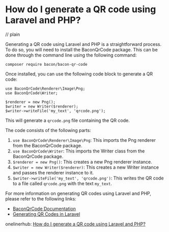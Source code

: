 # How do I generate a QR code using Laravel and PHP?
// plain

Generating a QR code using Laravel and PHP is a straightforward process. To do so, you will need to install the BaconQrCode package. This can be done through the command line using the following command:

```
composer require bacon/bacon-qr-code
```

Once installed, you can use the following code block to generate a QR code:

```
use BaconQrCode\Renderer\Image\Png;
use BaconQrCode\Writer;

$renderer = new Png();
$writer = new Writer($renderer);
$writer->writeFile('my_text', 'qrcode.png');
```

This will generate a `qrcode.png` file containing the QR code.

The code consists of the following parts:
1. `use BaconQrCode\Renderer\Image\Png`: This imports the Png renderer from the BaconQrCode package.
2. `use BaconQrCode\Writer`: This imports the Writer class from the BaconQrCode package.
3. `$renderer = new Png()`: This creates a new Png renderer instance.
4. `$writer = new Writer($renderer)`: This creates a new Writer instance and passes the renderer instance to it.
5. `$writer->writeFile('my_text', 'qrcode.png')`: This writes the QR code to a file called `qrcode.png` with the text `my_text`.

For more information on generating QR codes using Laravel and PHP, please refer to the following links:
- [BaconQrCode Documentation](https://github.com/Bacon/BaconQrCode)
- [Generating QR Codes in Laravel](https://www.itsolutionstuff.com/post/how-to-generate-qrcode-in-laravel-example.html)

onelinerhub: [How do I generate a QR code using Laravel and PHP?](https://onelinerhub.com/php-laravel/how-do-i-generate-a-qr-code-using-laravel-and-php)